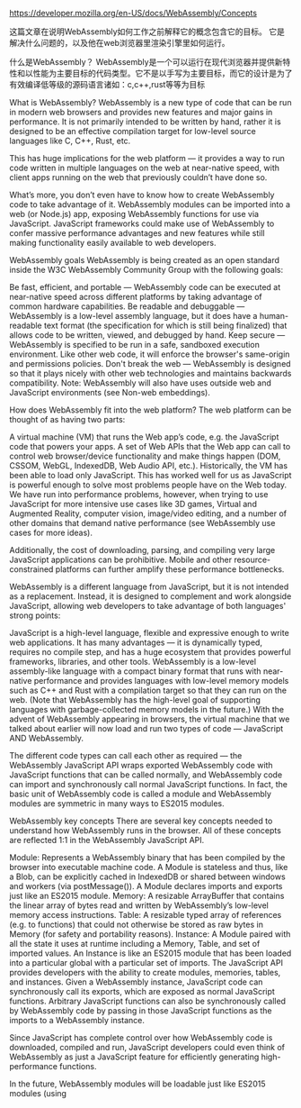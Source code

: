 https://developer.mozilla.org/en-US/docs/WebAssembly/Concepts

这篇文章在说明WebAssembly如何工作之前解释它的概念包含它的目标。
它是解决什么问题的，以及他在web浏览器里渲染引擎里如何运行。

什么是WebAssembly？
WebAssembly是一个可以运行在现代浏览器并提供新特性和以性能为主要目标的代码类型。它不是以手写为主要目标，而它的设计是为了
有效编译低等级的源码语言诸如：c,c++,rust等等为目标



What is WebAssembly?
WebAssembly is a new type of code that can be run in modern web browsers and provides new features and major gains in performance. It is not primarily intended to be written by hand, rather it is designed to be an effective compilation target for low-level source languages like C, C++, Rust, etc.

This has huge implications for the web platform — it provides a way to run code written in multiple languages on the web at near-native speed, with client apps running on the web that previously couldn’t have done so.

What’s more, you don’t even have to know how to create WebAssembly code to take advantage of it. WebAssembly modules can be imported into a web (or Node.js) app, exposing WebAssembly functions for use via JavaScript. JavaScript frameworks could make use of WebAssembly to confer massive performance advantages and new features while still making functionality easily available to web developers.

WebAssembly goals
WebAssembly is being created as an open standard inside the W3C WebAssembly Community Group with the following goals:

Be fast, efficient, and portable — WebAssembly code can be executed at near-native speed across different platforms by taking advantage of common hardware capabilities.
Be readable and debuggable — WebAssembly is a low-level assembly language, but it does have a human-readable text format (the specification for which is still being finalized) that allows code to be written, viewed, and debugged by hand.
Keep secure — WebAssembly is specified to be run in a safe, sandboxed execution environment. Like other web code, it will enforce the browser's same-origin and permissions policies.
Don't break the web — WebAssembly is designed so that it plays nicely with other web technologies and maintains backwards compatibility.
Note: WebAssembly will also have uses outside web and JavaScript environments (see Non-web embeddings).

How does WebAssembly fit into the web platform?
The web platform can be thought of as having two parts:

A virtual machine (VM) that runs the Web app’s code, e.g. the JavaScript code that powers your apps.
A set of Web APIs that the Web app can call to control web browser/device functionality and make things happen (DOM, CSSOM, WebGL, IndexedDB, Web Audio API, etc.).
Historically, the VM has been able to load only JavaScript. This has worked well for us as JavaScript is powerful enough to solve most problems people have on the Web today. We have run into performance problems, however, when trying to use JavaScript for more intensive use cases like 3D games, Virtual and Augmented Reality, computer vision, image/video editing, and a number of other domains that demand native performance (see WebAssembly use cases for more ideas).

Additionally, the cost of downloading, parsing, and compiling very large JavaScript applications can be prohibitive.  Mobile and other resource-constrained platforms can further amplify these performance bottlenecks.

WebAssembly is a different language from JavaScript, but it is not intended as a replacement. Instead, it is designed to complement and work alongside JavaScript, allowing web developers to take advantage of both languages' strong points:

JavaScript is a high-level language, flexible and expressive enough to write web applications.  It has many advantages — it is dynamically typed, requires no compile step, and has a huge ecosystem that provides powerful frameworks, libraries, and other tools.
WebAssembly is a low-level assembly-like language with a compact binary format that runs with near-native performance and provides languages with low-level memory models such as C++ and Rust with a compilation target so that they can run on the web. (Note that WebAssembly has the high-level goal of supporting languages with garbage-collected memory models in the future.)
With the advent of WebAssembly appearing in browsers, the virtual machine that we talked about earlier will now load and run two types of code — JavaScript AND WebAssembly.

The different code types can call each other as required — the WebAssembly JavaScript API wraps exported WebAssembly code with JavaScript functions that can be called normally, and WebAssembly code can import and synchronously call normal JavaScript functions.  In fact, the basic unit of WebAssembly code is called a module and WebAssembly modules are symmetric in many ways to ES2015 modules.

WebAssembly key concepts
There are several key concepts needed to understand how WebAssembly runs in the browser.  All of these concepts are reflected 1:1 in the WebAssembly JavaScript API.

Module: Represents a WebAssembly binary that has been compiled by the browser into executable machine code.  A Module is stateless and thus, like a Blob, can be explicitly cached in IndexedDB or shared between windows and workers (via postMessage()).  A Module declares imports and exports just like an ES2015 module.
Memory: A resizable ArrayBuffer that contains the linear array of bytes read and written by WebAssembly’s low-level memory access instructions.
Table: A resizable typed array of references (e.g. to functions) that could not otherwise be stored as raw bytes in Memory (for safety and portability reasons).
Instance: A Module paired with all the state it uses at runtime including a Memory, Table, and set of imported values.  An Instance is like an ES2015 module that has been loaded into a particular global with a particular set of imports.
The JavaScript API provides developers with the ability to create modules, memories, tables, and instances.  Given a WebAssembly instance, JavaScript code can synchronously call its exports, which are exposed as normal JavaScript functions.  Arbitrary JavaScript functions can also be synchronously called by WebAssembly code by passing in those JavaScript functions as the imports to a WebAssembly instance.

Since JavaScript has complete control over how WebAssembly code is downloaded, compiled and run, JavaScript developers could even think of WebAssembly as just a JavaScript feature for efficiently generating high-performance functions.

In the future, WebAssembly modules will be loadable just like ES2015 modules (using <script type='module'>), meaning that JavaScript will be able to fetch, compile, and import a WebAssembly module as easily as an ES2015 module.

How do I use WebAssembly in my app?
Above we talked about the raw primitives that WebAssembly adds to the Web platform: a binary format for code and APIs for loading and running this binary code.  Now let’s talk about how we can use these primitives in practice.

The WebAssembly ecosystem is at a nascent stage; more tools will undoubtedly emerge going forward. Right now, there are three main entry points:

Porting a C/C++ application with Emscripten.
Writing or generating WebAssembly directly at the assembly level.
Writing a Rust application and targetting WebAssembly as its output.
Let’s talk about these options:

Porting from C/C++
Two of the many options for creating WASM code are an online wasm assembler or Emscripten. There are a number of online WASM assembler choices, such as:

WasmFiddle
WasmFiddle++
WasmExplorer
These a great place to start for people who are just trying to figure out where to start, but they lack some of the inbuilt tools and optimizations of Emscripten.

The Emscripten tool is able to take just about any C/C++ source code and compile it into a .wasm module, plus the necessary JavaScript "glue" code for loading and running the module, and an HTML document to display the results of the code.



In a nutshell, the process works as follows:

Emscripten first feeds the C/C++ into clang+LLVM — a mature open-source C/C++ compiler toolchain, shipped as part of XCode on OSX for example.
Emscripten transforms the compiled result of clang+LLVM into a .wasm binary.
By itself, WebAssembly cannot currently directly access the DOM; it can only call JavaScript, passing in integer and floating point primitive data types. Thus, to access any Web API, WebAssembly needs to call out to JavaScript, which then makes the Web API call. Emscripten therefore creates the HTML and JavaScript glue code needed to achieve this.
Note: There are future plans to allow WebAssembly to call Web APIs directly.

The JavaScript glue code is not as simple as you might imagine. For a start, Emscripten implements popular C/C++ libraries like SDL, OpenGL, OpenAL, and parts of POSIX. These libraries are implemented in terms of Web APIs and thus each one requires some JavaScript glue code to connect WebAssembly to the underlying Web API.

So part of the glue code is implementing the functionality of each respective library used by the C/C++ code. The glue code also contains the logic for calling the above-mentioned WebAssembly JavaScript APIs to fetch, load and run the .wasm file.

The generated HTML document loads the JavaScript glue file and writes stdout to a <textarea>. If the application uses OpenGL, the HTML also contains a <canvas> element that is used as the rendering target. It’s very easy to modify the Emscripten output and turn it into whatever web app you require.

You can find full documentation on Emscripten at emscripten.org, and a guide to implementing the toolchain and compiling your own C/C++ app across to wasm at Compiling from C/C++ to WebAssembly.

Writing WebAssembly directly
Do you want to build your own compiler, or your own tools, or make a JavaScript library that generates WebAssembly at runtime?

In the same fashion as physical assembly languages, the WebAssembly binary format has a text representation — the two have a 1:1 correspondence. You can write or generate this format by hand and then convert it into the binary format with any of several WebAssemby text-to-binary tools.

For a simple guide on how to do this, see our Converting WebAssembly text format to wasm article.

Writing Rust Targetting WebAssembly
Since the end of November 2017, Rust Nightly has supported targetting WebAssembly as its output, without requiring Emscripten to port it over. More details here.

Summary
This article has given you an explanation of what WebAssembly is, why it is so useful, how it fits into the web, and how you can make use of it.

See also
WebAssembly articles on Mozilla Hacks blog
WebAssembly on Mozilla Research
Loading and running WebAssembly code — find out how to load your own WebAssembly module into a web page.
Using the WebAssembly JavaScript API — find out how to use the other major features of the WebAssembly JavaScript API.
Document Tags and Contributors
 Tags:  C C++ concepts Emscripten JavaScript rust text format web platform WebAssembly
 Contributors to this page: JonathanPool, chrisdavidmills, terrynsun, anonyco, sideshowbarker, Spidey, kenrick95, lukewagner, valera-rozuvan, kdex, rhmoller, davidg42, BrainBuzzer
 Last updated by: JonathanPool, Apr 16, 2018, 10:51:13 AM
